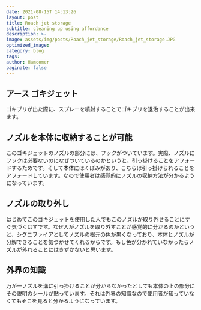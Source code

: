 ```yaml
---
date: 2021-08-15T 14:13:26
layout: post
title: Roach jet storage
subtitle: cleaning up using affordance
description: >-
image: assets/img/posts/Roach_jet_storage/Roach_jet_storage.JPG
optimized_image: 
category: blog
tags: 
author: Hamcomer
paginate: false
---
```


## アース ゴキジェット

ゴキブリが出た際に、スプレーを噴射することでゴキブリを退治することが出来ます。

## ノズルを本体に収納することが可能

このゴキジェットのノズルの部分には、フックがついています。実際、ノズルにフックは必要ないのになぜついているのかというと、引っ掛けることをアフォードするためです。そして本体にはくぼみがあり、こちらは引っ掛けられることをアフォードしています。なので使用者は感覚的にノズルの収納方法が分かるようになっています。

## ノズルの取り外し

はじめてこのゴキジェットを使用した人でもこのノズルが取り外せることにすぐ気づくはずです。なぜ人がノズルを取り外すことが感覚的に分かるのかというと、シグニファイアとしてノズルの根元の色が黒くなっており、本体とノズルが分解できることを気づかせてくれるからです。もし色が分かれていなかったらノズルが外れることにはきずかないと思います。

## 外界の知識

万が一ノズルを溝に引っ掛けることが分からなかったとしても本体の上の部分にその説明のシールが貼っています。それは外界の知識なので使用者が知っていなくてもそこを見ると分かるようになっています。